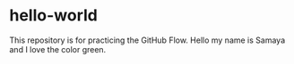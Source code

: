 # hello-world
This repository is for practicing the GitHub Flow.
Hello my name is Samaya and I love the color green. 
